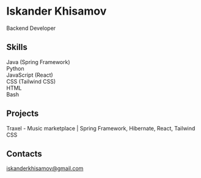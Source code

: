 # Iskander Khisamov
Backend Developer
## Skills
Java (Spring Framework)  
Python  
JavaScript (React)  
CSS (Tailwind CSS)  
HTML  
Bash  
## Projects
Traxel - Music marketplace | Spring Framework, Hibernate, React, Tailwind CSS
## Contacts  
iskanderkhisamov@gmail.com
